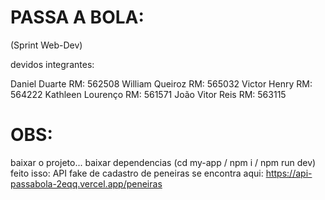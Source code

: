 # PASSA A BOLA:
(Sprint Web-Dev)

devidos integrantes:

Daniel Duarte RM: 562508
William Queiroz RM: 565032
Victor Henry RM: 564222
Kathleen Lourenço RM: 561571
João Vitor Reis RM: 563115

# OBS:
baixar o projeto... baixar dependencias (cd my-app / npm i / npm run dev) feito isso: API fake de cadastro de peneiras se encontra aqui: https://api-passabola-2eqq.vercel.app/peneiras
